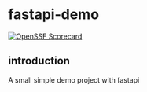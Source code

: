 # fastapi-demo

[![OpenSSF Scorecard](htt‌ps://api.securityscorecards.dev/projects/github.com/ruben-spr/fastapi-demo/badge)](htt‌ps://securityscorecards.dev/viewer/?uri=github.com/ruben-spr/fastapi-demo})

## introduction
A small simple demo project with fastapi
